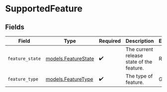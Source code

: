 # SupportedFeature


## Fields

| Field                                            | Type                                             | Required                                         | Description                                      | Example                                          |
| ------------------------------------------------ | ------------------------------------------------ | ------------------------------------------------ | ------------------------------------------------ | ------------------------------------------------ |
| `feature_state`                                  | [models.FeatureState](../models/featurestate.md) | :heavy_check_mark:                               | The current release state of the feature.        | Release                                          |
| `feature_type`                                   | [models.FeatureType](../models/featuretype.md)   | :heavy_check_mark:                               | The type of feature.                             | Get                                              |